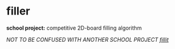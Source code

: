 # filler
**school project:** competitive 2D-board filling algorithm

*NOT TO BE CONFUSED WITH ANOTHER SCHOOL PROJECT [fillit](https://github.com/rikikoo/fillit)*

